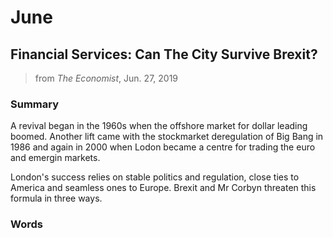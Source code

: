 # June

## Financial Services: Can The City Survive Brexit?

> from *The Economist*, Jun. 27, 2019

### Summary

A revival began in the 1960s when the offshore market for dollar leading boomed. Another lift came with the stockmarket deregulation of Big Bang in 1986 and again in 2000 when Lodon became a centre for trading the euro and emergin markets.

London's success relies on stable politics and regulation, close ties to America and seamless ones to Europe. Brexit and Mr Corbyn threaten this formula in three ways.

### Words

